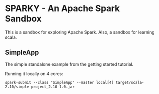 SPARKY - An Apache Spark Sandbox
================================

This is a sandbox for exploring Apache Spark. Also, a sandbox for learning scala.

## SimpleApp
The simple standalone example from the getting started tutorial.

Running it locally on 4 cores:

	spark-submit --class "SimpleApp" --master local[4] target/scala-2.10/simple-project_2.10-1.0.jar


